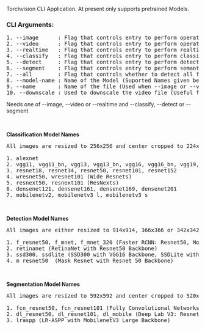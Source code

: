Torchvision CLI Application. At present only supports pretrained Models.

### **CLI Arguments:**
<pre>
1. --image      : Flag that controls entry to perform operation on an image
2. --video      : Flag that controls entry to perform operation on a video file
3. --realtime   : Flag that controls entry to perform realtime operation
4. --classify   : Flag that controls entry to perform classification
5. --detect     : Flag that controls entry to perform detection
6. --segment    : Flag that controls entry to perform semantic segmentation
7. --all        : Flag that controls whether to detect all faces in the image/video
8. --model-name : Name of the Model (Suported Names given below)
9. --name       : Name of the file (Used when --image or --video is set)
10. --downscale : Used to downscale the video file (Useful for display purposes)
</pre>

Needs one of --image, --video or --realtime and --classify, --detect or --segment

&nbsp;

**Classification Model Names**

<pre>
All images are resized to 256x256 and center cropped to 224x224.

1. alexnet
2. vgg11, vgg11_bn, vgg13, vgg13_bn, vgg16, vgg16_bn, vgg19, vgg19_bn
3. resnet18, resnet34, resnet50, resnet101, resnet152
4. wresnet50, wresnet101 (Wide Resnets)
5. resnext50, resnext101 (ResNexts)
6. densenet121, densenet161, densenet169, densenet201
7. mobilenetv2, mobilenetv3_l, mobilenetv3_s
</pre>

&nbsp;

**Detection Model Names**

<pre>
All images are either resized to 914x914, 366x366 or 342x342 and center cropped to 800x800, 320x320 or 300x300 respectively, depending upon the model used.

1. f_resnet50, f_mnet, f_mnet_320 (Faster RCNN: Resnet50, MobilenetV3 Large, MobilenetV3 Large(320x320) Backbones)
2. retinanet (RetinaNet with Resnet50 Backbone)
3. ssd300, ssdlite (SSD300 with VGG16 Backbone, SSDLite with Mobilenet V3 Backbone (320x320))
4. m_resnet50  (Mask Resnet with Resnet 50 Backbone)
</pre>

&nbsp;

**Segmentation Model Names**

<pre>
All images are resized to 592x592 and center cropped to 520x520.

1. fcn_resnet50, fcn_resnet101 (Fully Convolutional Networks)
2. dl_resnet50, dl_resnet101, dl_mobile (Deep Lab V3: Resnet50, Resnet101, MobilenetV3 Large Backbones)
3. lraspp (LR-ASPP with MobilenetV3 Large Backbone)
</pre>
